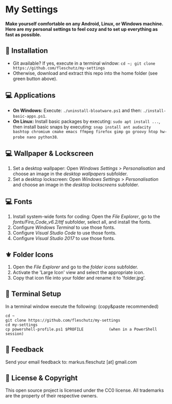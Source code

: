 My Settings
===========
**Make yourself comfortable on any Android, Linux, or Windows machine. Here are my personal settings to feel cozy and to set up everything as fast as possible.**

🔧 Installation
----------------
- Git available? If yes, execute in a terminal window: `cd ~; git clone https://github.com/fleschutz/my-settings`
- Otherwise, download and extract this repo into the home folder (see green button above).

💻 Applications
----------------
- **On Windows:** Execute: `./uninstall-bloatware.ps1` and then: `./install-basic-apps.ps1`.
- **On Linux:** Install basic packages by executing: `sudo apt install ...`, then install basic snaps by executing: `snap install ant audacity bashtop chromium cmake emacs ffmpeg firefox gimp go groovy htop hw-probe nano python38`.

💻 Wallpaper & Lockscreen
--------------------------
1. Set a desktop wallpaper: Open *Windows Settings* > *Personalisation* and choose an image in the *desktop wallpapers* subfolder.
2. Set a desktop lockscreen: Open *Windows Settings* > *Personalisation* and choose an image in the *desktop lockscreens* subfolder.

💻 Fonts
---------
1. Install system-wide fonts for coding: Open the *File Explorer*, go to the *fonts/Fira_Code_v6.2/ttf* subfolder, select all, and install the fonts.
2. Configure *Windows Terminal* to use those fonts.
3. Configure *Visual Studio Code* to use those fonts.
4. Configure *Visual Studio 2017* to use those fonts.

⚜️ Folder Icons
----------------
1. Open the *File Explorer* and go to the *folder icons* subfolder.
2. Activate the 'Large Icon' view and select the appropriate icon.
3. Copy that icon file into your folder and rename it to 'folder.jpg'.

🔧 Terminal Setup
------------------
In a terminal window execute the following: (copy&paste recommended)
```
cd ~
git clone https://github.com/fleschutz/my-settings
cd my-settings
cp powershell-profile.ps1 $PROFILE           (when in a PowerShell session)
```

📧 Feedback
------------
Send your email feedback to: markus.fleschutz [at] gmail.com

🤝 License & Copyright
-----------------------
This open source project is licensed under the CC0 license. All trademarks are the property of their respective owners.
